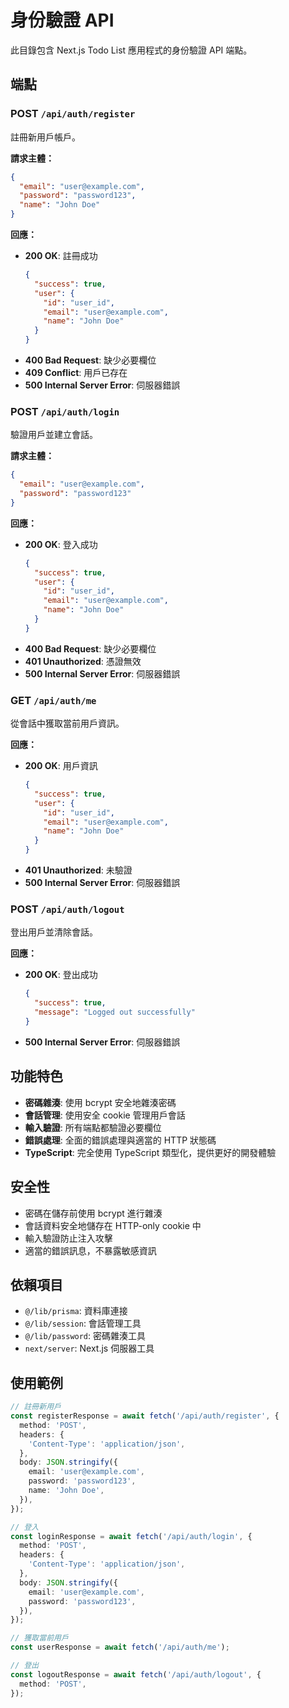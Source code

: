 # 身份驗證 API

此目錄包含 Next.js Todo List 應用程式的身份驗證 API 端點。

## 端點

### POST `/api/auth/register`

註冊新用戶帳戶。

**請求主體：**

```json
{
  "email": "user@example.com",
  "password": "password123",
  "name": "John Doe"
}
```

**回應：**

- **200 OK**: 註冊成功
  ```json
  {
    "success": true,
    "user": {
      "id": "user_id",
      "email": "user@example.com",
      "name": "John Doe"
    }
  }
  ```
- **400 Bad Request**: 缺少必要欄位
- **409 Conflict**: 用戶已存在
- **500 Internal Server Error**: 伺服器錯誤

### POST `/api/auth/login`

驗證用戶並建立會話。

**請求主體：**

```json
{
  "email": "user@example.com",
  "password": "password123"
}
```

**回應：**

- **200 OK**: 登入成功
  ```json
  {
    "success": true,
    "user": {
      "id": "user_id",
      "email": "user@example.com",
      "name": "John Doe"
    }
  }
  ```
- **400 Bad Request**: 缺少必要欄位
- **401 Unauthorized**: 憑證無效
- **500 Internal Server Error**: 伺服器錯誤

### GET `/api/auth/me`

從會話中獲取當前用戶資訊。

**回應：**

- **200 OK**: 用戶資訊
  ```json
  {
    "success": true,
    "user": {
      "id": "user_id",
      "email": "user@example.com",
      "name": "John Doe"
    }
  }
  ```
- **401 Unauthorized**: 未驗證
- **500 Internal Server Error**: 伺服器錯誤

### POST `/api/auth/logout`

登出用戶並清除會話。

**回應：**

- **200 OK**: 登出成功
  ```json
  {
    "success": true,
    "message": "Logged out successfully"
  }
  ```
- **500 Internal Server Error**: 伺服器錯誤

## 功能特色

- **密碼雜湊**: 使用 bcrypt 安全地雜湊密碼
- **會話管理**: 使用安全 cookie 管理用戶會話
- **輸入驗證**: 所有端點都驗證必要欄位
- **錯誤處理**: 全面的錯誤處理與適當的 HTTP 狀態碼
- **TypeScript**: 完全使用 TypeScript 類型化，提供更好的開發體驗

## 安全性

- 密碼在儲存前使用 bcrypt 進行雜湊
- 會話資料安全地儲存在 HTTP-only cookie 中
- 輸入驗證防止注入攻擊
- 適當的錯誤訊息，不暴露敏感資訊

## 依賴項目

- `@/lib/prisma`: 資料庫連接
- `@/lib/session`: 會話管理工具
- `@/lib/password`: 密碼雜湊工具
- `next/server`: Next.js 伺服器工具

## 使用範例

```typescript
// 註冊新用戶
const registerResponse = await fetch('/api/auth/register', {
  method: 'POST',
  headers: {
    'Content-Type': 'application/json',
  },
  body: JSON.stringify({
    email: 'user@example.com',
    password: 'password123',
    name: 'John Doe',
  }),
});

// 登入
const loginResponse = await fetch('/api/auth/login', {
  method: 'POST',
  headers: {
    'Content-Type': 'application/json',
  },
  body: JSON.stringify({
    email: 'user@example.com',
    password: 'password123',
  }),
});

// 獲取當前用戶
const userResponse = await fetch('/api/auth/me');

// 登出
const logoutResponse = await fetch('/api/auth/logout', {
  method: 'POST',
});
```
